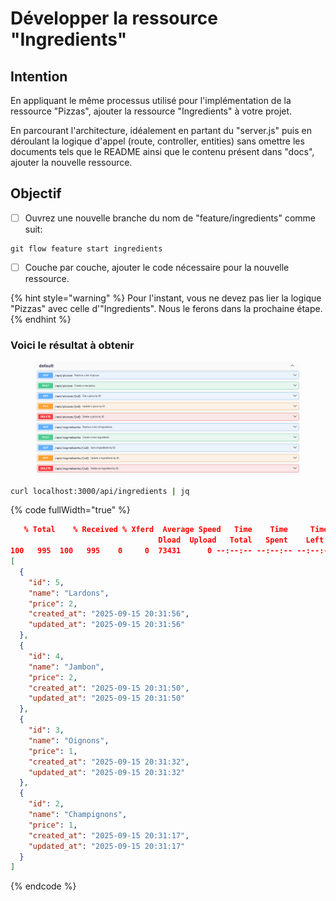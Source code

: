 # Développer la ressource "Ingredients"

## Intention

En appliquant le même processus utilisé pour l'implémentation de la ressource "Pizzas", ajouter la ressource "Ingredients" à votre projet.

En parcourant l'architecture, idéalement en partant du "server.js" puis en déroulant la logique d'appel (route, controller, entities) sans omettre les documents tels que le README ainsi que le contenu présent dans "docs", ajouter la nouvelle ressource.

## Objectif

* [ ] Ouvrez une nouvelle branche du nom de "feature/ingredients" comme suit:

```
git flow feature start ingredients
```

* [ ] Couche par couche, ajouter le code nécessaire pour la nouvelle ressource.

{% hint style="warning" %}
Pour l'instant, vous ne devez pas lier la logique "Pizzas" avec celle d'"Ingredients". Nous le ferons dans la prochaine étape.
{% endhint %}

### Voici le résultat à obtenir

<figure><img src="../../../.gitbook/assets/image (34).png" alt=""><figcaption></figcaption></figure>

```bash
curl localhost:3000/api/ingredients | jq
```

{% code fullWidth="true" %}
```json
   % Total    % Received % Xferd  Average Speed   Time    Time     Time  Current
                                 Dload  Upload   Total   Spent    Left  Speed
100   995  100   995    0     0  73431      0 --:--:-- --:--:-- --:--:-- 76538
[
  {
    "id": 5,
    "name": "Lardons",
    "price": 2,
    "created_at": "2025-09-15 20:31:56",
    "updated_at": "2025-09-15 20:31:56"                                                                                                                                                                    
  },
  {
    "id": 4,
    "name": "Jambon",
    "price": 2,
    "created_at": "2025-09-15 20:31:50",
    "updated_at": "2025-09-15 20:31:50"                                                                                                                                                                    
  },
  {
    "id": 3,
    "name": "Oignons",
    "price": 1,
    "created_at": "2025-09-15 20:31:32",
    "updated_at": "2025-09-15 20:31:32"                                                                                                                                                                    
  },
  {
    "id": 2,
    "name": "Champignons",
    "price": 1,
    "created_at": "2025-09-15 20:31:17",
    "updated_at": "2025-09-15 20:31:17"                                                                                                                                                                    
  }
]

```
{% endcode %}
